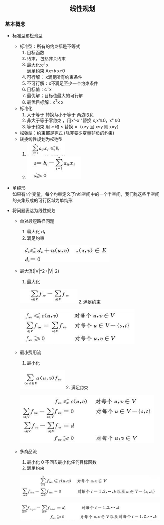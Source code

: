## <center>线性规划</center>

### 基本概念
* 标准型和松弛型
  - 标准型：所有的约束都是不等式
    1. 目标函数
    2. 约束，包括非负约束
    3. 最大化:c<sup>T</sup>x  
       满足约束 Ax≤b  x≥0
    4. 可行解： x满足所有约束条件
    5. 不可行解：x不满足至少一个约束条件
    5. 目标值：c<sup>T</sup>x  
    6. 最优解；目标值最大的可行解
    7. 最优目标解：c<sup>T</sup>x x
  - 标准化
    1. 大于等于 转换为小于等于 两边取负
    2. 非大于等于零约束 ，用x'-x'' 替换 x,x'≥0，x''≥0
    3. 等于约束 用 ≥ 和 ≤ 替换 =（x≥y 且 x≤y 则 x=y）
  - 松弛型：约束都是等式 (除非要求变量非负的约束)
  - 转换线性规划为松弛型
    1. ![bts0](../image/bts0.png)
    2. ![bts1](../image/bts1.png)
* 单纯形  
  如果有n个变量，每个约束定义了n维空间中的一个半空间，我们称这些半空间的交集形成的可行区域为单纯形

* 将问题表达为线性规划
  - 单对最短路径问题  
    1. 最大化 d<sub>t</sub>
    2. 满足约束 

    ![shortest](../image/shortest.png)

  - 最大流(|V|^2+|V|-2)
    1. 最大化 

    ![flow0](../image/flow0.png)
    2. 满足约束

     ![flow1](../image/flow1.png)

  - 最小费用流
    1. 最小化 

    ![leastcost0](../image/leastcost0.png)
    2. 满足约束 

    ![leastcost1](../image/leastcost1.png)

  - 多商品流
    1. 最小化 0 不回去最小化任何目标函数
    2. 满足约束

    ![manygoods0](../image/manygoods0.png)

    ![manygoods1](../image/manygoods1.png)